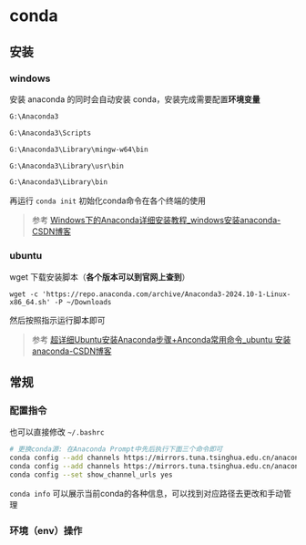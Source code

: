 # conda

## 安装

### windows

安装 anaconda 的同时会自动安装 conda，安装完成需要配置**环境变量**

```bash
G:\Anaconda3 

G:\Anaconda3\Scripts 

G:\Anaconda3\Library\mingw-w64\bin

G:\Anaconda3\Library\usr\bin 

G:\Anaconda3\Library\bin
```

再运行 `conda init`  初始化conda命令在各个终端的使用

> 参考 [Windows下的Anaconda详细安装教程_windows安装anaconda-CSDN博客](https://blog.csdn.net/weixin_52677672/article/details/133632708)



### ubuntu

wget 下载安装脚本（**各个版本可以到官网上查到**）

`wget -c 'https://repo.anaconda.com/archive/Anaconda3-2024.10-1-Linux-x86_64.sh' -P ~/Downloads`

然后按照指示运行脚本即可



> 参考 [超详细Ubuntu安装Anaconda步骤+Anconda常用命令_ubuntu 安装anaconda-CSDN博客](https://blog.csdn.net/KRISNAT/article/details/124041869)



## 常规

### 配置指令

也可以直接修改 `~/.bashrc`

```bash
# 更换conda源: 在Anaconda Prompt中先后执行下面三个命令即可
conda config --add channels https://mirrors.tuna.tsinghua.edu.cn/anaconda/pkgs/free/
conda config --add channels https://mirrors.tuna.tsinghua.edu.cn/anaconda/pkgs/main/
conda config --set show_channel_urls yes
```

`conda info`  可以展示当前conda的各种信息，可以找到对应路径去更改和手动管理



### 环境（env）操作

